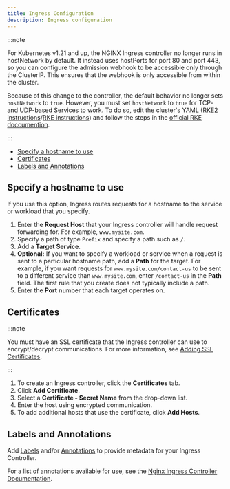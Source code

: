 ```yaml
---
title: Ingress Configuration
description: Ingress configuration
---
```


:::note

For Kubernetes v1.21 and up, the NGINX Ingress controller no longer runs in hostNetwork by default. It instead uses hostPorts for port 80 and port 443, so you can configure the admission webhook to be accessible only through the ClusterIP. This ensures that the webhook is only accessible from within the cluster.

Because of this change to the controller, the default behavior no longer sets `hostNetwork` to `true`. However, you must set `hostNetwork` to `true` for TCP- and UDP-based Services to work. To do so, edit the cluster's YAML ([RKE2 instructions](../../../../reference-guides/cluster-configuration/rancher-server-configuration/rke2-cluster-configuration.md#editing-clusters-with-yaml)/[RKE instructions](../../../../reference-guides/cluster-configuration/rancher-server-configuration/rke1-cluster-configuration.md#editing-clusters-with-yaml)) and follow the steps in the [official RKE doccumention](https://rke.docs.rancher.com/config-options/add-ons/ingress-controllers#configuring-network-options).

:::


- [Specify a hostname to use](#specify-a-hostname-to-use)
- [Certificates](#certificates)
- [Labels and Annotations](#labels-and-annotations)

## Specify a hostname to use

If you use this option, Ingress routes requests for a hostname to the service or workload that you specify.

1. Enter the **Request Host** that your Ingress controller will handle request forwarding for. For example, `www.mysite.com`.
1. Specify a path of type `Prefix` and specify a path such as `/`.
1. Add a **Target Service**.
1. **Optional:** If you want to specify a workload or service when a request is sent to a particular hostname path, add a **Path** for the target. For example, if you want requests for `www.mysite.com/contact-us` to be sent to a different service than `www.mysite.com`, enter `/contact-us` in the **Path** field. The first rule that you create does not typically include a path.
1. Enter the **Port** number that each target operates on.

## Certificates

:::note

You must have an SSL certificate that the Ingress controller can use to encrypt/decrypt communications. For more information, see [Adding SSL Certificates](../encrypt-http-communication.md).

:::

1. To create an Ingress controller, click the **Certificates** tab.
1. Click **Add Certificate**.
1. Select a **Certificate - Secret Name** from the drop-down list.
1. Enter the host using encrypted communication.
1. To add additional hosts that use the certificate, click **Add Hosts**.

## Labels and Annotations

Add [Labels](https://kubernetes.io/docs/concepts/overview/working-with-objects/labels/) and/or [Annotations](https://kubernetes.io/docs/concepts/overview/working-with-objects/annotations/) to provide metadata for your Ingress Controller.

For a list of annotations available for use, see the [Nginx Ingress Controller Documentation](https://kubernetes.github.io/ingress-nginx/user-guide/nginx-configuration/annotations/).
